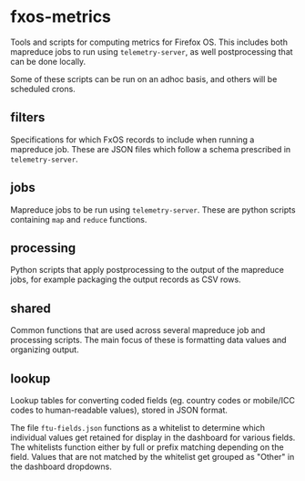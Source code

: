 fxos-metrics
============

Tools and scripts for computing metrics for Firefox OS. This includes both 
mapreduce jobs to run using `telemetry-server`, as well postprocessing that can
be done locally.

Some of these scripts can be run on an adhoc basis, and others will be scheduled
crons.


filters
-------

Specifications for which FxOS records to include when running a mapreduce job. 
These are JSON files which follow a schema prescribed in `telemetry-server`.


jobs
----

Mapreduce jobs to be run using `telemetry-server`. These are python scripts
containing `map` and `reduce` functions.


processing
----------

Python scripts that apply postprocessing to the output of the mapreduce jobs, 
for example packaging the output records as CSV rows.


shared
------

Common functions that are used across several mapreduce job and processing 
scripts. The main focus of these is formatting data values and organizing 
output. 


lookup
------

Lookup tables for converting coded fields (eg. country codes or mobile/ICC codes
to human-readable values), stored in JSON format. 

The file `ftu-fields.json` functions as a whitelist to determine which 
individual values get retained for display in the dashboard for various fields. 
The whitelists function either by full or prefix matching depending on the 
field. Values that are not matched by the whitelist get grouped as "Other" in 
the dashboard dropdowns.


